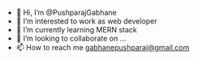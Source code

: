 - 👋 Hi, I’m @PushparajGabhane
- 👀 I’m interested to work as web developer
- 🌱 I’m currently learning MERN stack
- 💞️ I’m looking to collaborate on ...
- 📫 How to reach me gabhanepushparaj@gmail.com

<!---
PushparajGabhane/PushparajGabhane is a ✨ special ✨ repository because its `README.md` (this file) appears on your GitHub profile.
You can click the Preview link to take a look at your changes.
--->
